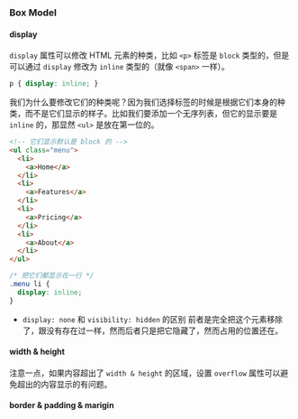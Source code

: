### Box Model

#### display
`display` 属性可以修改 HTML 元素的种类，比如 `<p>` 标签是 `block` 类型的，但是可以通过 `display` 修改为 `inline` 类型的（就像 `<span>` 一样）。

```css
p { display: inline; }
```

我们为什么要修改它们的种类呢？因为我们选择标签的时候是根据它们本身的种类，而不是它们显示的样子。比如我们要添加一个无序列表，但它的显示要是 `inline` 的，那显然 `<ul>` 是放在第一位的。

```html
<!-- 它们显示默认是 block 的 -->
<ul class="menu">
  <li>
    <a>Home</a>
  </li>
  <li>
    <a>Features</a>
  </li>
  <li>
    <a>Pricing</a>
  </li>
  <li>
    <a>About</a>
  </li>
</ul>
```

```css
/* 把它们都显示在一行 */
.menu li {
  display: inline;
}
```

- `display: none` 和 `visibility: hidden` 的区别
前者是完全把这个元素移除了，跟没有存在过一样，然而后者只是把它隐藏了，然而占用的位置还在。

#### width & height
注意一点，如果内容超出了 `width & height` 的区域，设置 `overflow` 属性可以避免超出的内容显示的有问题。

#### border & padding & marigin
